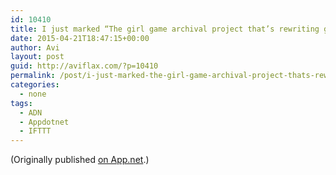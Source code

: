 ```yaml
---
id: 10410
title: I just marked “The girl game archival project that’s rewriting geek history” as a favorite in Readability. http://www.readability.com/articles/vahazgqz
date: 2015-04-21T18:47:15+00:00
author: Avi
layout: post
guid: http://aviflax.com/?p=10410
permalink: /post/i-just-marked-the-girl-game-archival-project-thats-rewriting-geek-history-as-a-favorite-in-readability-httpwww-readability-comarticlesvahazgqz/
categories:
  - none
tags:
  - ADN
  - Appdotnet
  - IFTTT
---
```

(Originally published [on App.net](http://alpha.app.net/aviflax/post/58130808).)